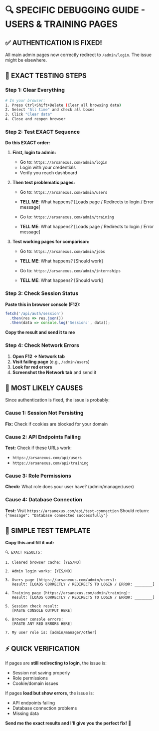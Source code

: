 # 🔍 **SPECIFIC DEBUGGING GUIDE - USERS & TRAINING PAGES**

## ✅ AUTHENTICATION IS FIXED!
All main admin pages now correctly redirect to `/admin/login`. The issue might be elsewhere.

## 🎯 **EXACT TESTING STEPS**

### Step 1: Clear Everything
```bash
# In your browser:
1. Press Ctrl+Shift+Delete (Clear all browsing data)
2. Select "All time" and check all boxes
3. Click "Clear data"
4. Close and reopen browser
```

### Step 2: Test EXACT Sequence
**Do this EXACT order:**

1. **First, login to admin:**
   - Go to: `https://arsanexus.com/admin/login`
   - Login with your credentials
   - Verify you reach dashboard

2. **Then test problematic pages:**
   - Go to: `https://arsanexus.com/admin/users`
   - **TELL ME**: What happens? [Loads page / Redirects to login / Error message]
   
   - Go to: `https://arsanexus.com/admin/training`
   - **TELL ME**: What happens? [Loads page / Redirects to login / Error message]

3. **Test working pages for comparison:**
   - Go to: `https://arsanexus.com/admin/jobs`
   - **TELL ME**: What happens? [Should work]
   
   - Go to: `https://arsanexus.com/admin/internships`
   - **TELL ME**: What happens? [Should work]

### Step 3: Check Session Status
**Paste this in browser console (F12):**
```javascript
fetch('/api/auth/session')
  .then(res => res.json())
  .then(data => console.log('Session:', data));
```
**Copy the result and send it to me**

### Step 4: Check Network Errors
1. **Open F12 → Network tab**
2. **Visit failing page** (e.g., `/admin/users`)
3. **Look for red errors**
4. **Screenshot the Network tab** and send it

## 🎯 **MOST LIKELY CAUSES**

Since authentication is fixed, the issue is probably:

### Cause 1: Session Not Persisting
**Fix:** Check if cookies are blocked for your domain

### Cause 2: API Endpoints Failing
**Test:** Check if these URLs work:
- `https://arsanexus.com/api/users`
- `https://arsanexus.com/api/training`

### Cause 3: Role Permissions
**Check:** What role does your user have? (admin/manager/user)

### Cause 4: Database Connection
**Test:** Visit `https://arsanexus.com/api/test-connection`
Should return: `{"message": "Database connected successfully"}`

## 🚀 **SIMPLE TEST TEMPLATE**

**Copy this and fill it out:**

```
🔍 EXACT RESULTS:

1. Cleared browser cache: [YES/NO]

2. Admin login works: [YES/NO]

3. Users page (https://arsanexus.com/admin/users):
   Result: [LOADS CORRECTLY / REDIRECTS TO LOGIN / ERROR: ________]

4. Training page (https://arsanexus.com/admin/training):
   Result: [LOADS CORRECTLY / REDIRECTS TO LOGIN / ERROR: ________]

5. Session check result: 
   [PASTE CONSOLE OUTPUT HERE]

6. Browser console errors:
   [PASTE ANY RED ERRORS HERE]

7. My user role is: [admin/manager/other]
```

## ⚡ **QUICK VERIFICATION**

If pages are **still redirecting to login**, the issue is:
- Session not saving properly
- Role permissions
- Cookie/domain issues

If pages **load but show errors**, the issue is:
- API endpoints failing  
- Database connection problems
- Missing data

**Send me the exact results and I'll give you the perfect fix!** 🎯 
